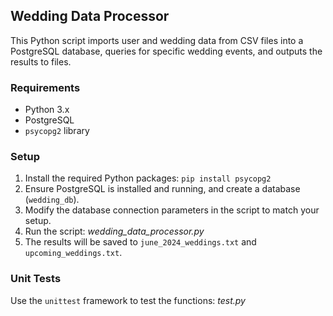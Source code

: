 ## Wedding Data Processor

This Python script imports user and wedding data from CSV files into a PostgreSQL database, queries for specific wedding events, and outputs the results to files.

### Requirements
- Python 3.x
- PostgreSQL
- `psycopg2` library

### Setup

1. Install the required Python packages:  `pip install psycopg2`
2. Ensure PostgreSQL is installed and running, and create a database (`wedding_db`).
3. Modify the database connection parameters in the script to match your setup.
4. Run the script: *wedding_data_processor.py*
5. The results will be saved to `june_2024_weddings.txt` and `upcoming_weddings.txt`.

### Unit Tests

Use the `unittest` framework to test the functions: *test.py*

